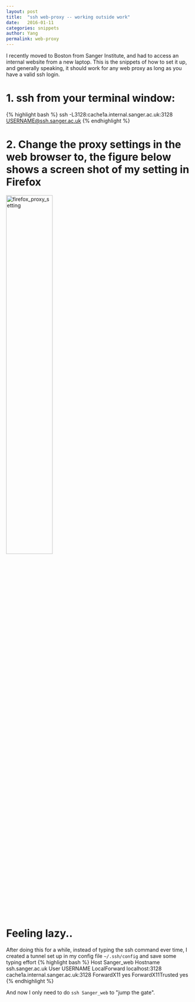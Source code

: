 ```yaml
---
layout: post
title:  "ssh web-proxy -- working outside work"
date:   2016-01-11
categories: snippets
author: Yang
permalink: web-proxy
---
```


I recently moved to Boston from Sanger Institute, and had to access an internal website from a new laptop. This is the snippets of how to set it up, and generally speaking, it should work for any web proxy as long as you have a valid ssh login.

# 1. ssh from your terminal window:
{% highlight bash %}
ssh -L3128:cache1a.internal.sanger.ac.uk:3128 USERNAME@ssh.sanger.ac.uk
{% endhighlight %}

# 2. Change the proxy settings in the web browser to, the figure below shows a screen shot of my setting in Firefox

<img src="{{ site.baseurl }}/assets/images/firefox_proxy_setting.png" alt="firefox_proxy_setting" width=50%>

# Feeling lazy..
After doing this for a while, instead of typing the ssh command ever time, I created a tunnel set up in my config file `~/.ssh/config` and save some typing effort
{% highlight bash %}
Host Sanger_web
Hostname ssh.sanger.ac.uk
User USERNAME
LocalForward localhost:3128 cache1a.internal.sanger.ac.uk:3128
ForwardX11 yes
ForwardX11Trusted yes
{% endhighlight %}

And now I only need to do `ssh Sanger_web` to "jump the gate".
